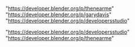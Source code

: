 "https://developer.blender.org/p/thenearme"
"https://developer.blender.org/p/garydavis"
"https://developer.blender.org/p/developersstudio"
 
"https://developer.blender.org/p/developersstudio"
"https://developer.blender.org/p/thenearme"
 
